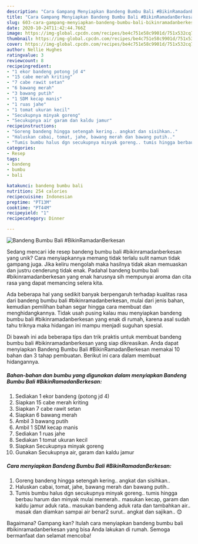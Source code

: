 ```yaml
---
description: "Cara Gampang Menyiapkan Bandeng Bumbu Bali #BikinRamadanBerkesan Anti Gagal"
title: "Cara Gampang Menyiapkan Bandeng Bumbu Bali #BikinRamadanBerkesan Anti Gagal"
slug: 603-cara-gampang-menyiapkan-bandeng-bumbu-bali-bikinramadanberkesan-anti-gagal
date: 2020-10-24T11:42:44.766Z
image: https://img-global.cpcdn.com/recipes/be4c751e58c9901d/751x532cq70/bandeng-bumbu-bali-bikinramadanberkesan-foto-resep-utama.jpg
thumbnail: https://img-global.cpcdn.com/recipes/be4c751e58c9901d/751x532cq70/bandeng-bumbu-bali-bikinramadanberkesan-foto-resep-utama.jpg
cover: https://img-global.cpcdn.com/recipes/be4c751e58c9901d/751x532cq70/bandeng-bumbu-bali-bikinramadanberkesan-foto-resep-utama.jpg
author: Nellie Hughes
ratingvalue: 3
reviewcount: 8
recipeingredient:
- "1 ekor bandeng potong jd 4"
- "15 cabe merah kriting"
- "7 cabe rawit setan"
- "6 bawang merah"
- "3 bawang putih"
- "1 SDM kecap manis"
- "1 ruas jahe"
- "1 tomat ukuran kecil"
- "Secukupnya minyak goreng"
- "Secukupnya air garam dan kaldu jamur"
recipeinstructions:
- "Goreng bandeng hingga setengah kering.. angkat dan sisihkan.."
- "Haluskan cabai, tomat, jahe, bawang merah dan bawang putih.."
- "Tumis bumbu halus dgn secukupnya minyak goreng.. tumis hingga berbau harum dan minyak mulai memerah.. masukan kecap, garam dan kaldu jamur aduk rata.. masukan bandeng aduk rata dan tambahkan air.. masak dan diamkan sampai air benar2 surut.. angkat dan sajikan.. 😊"
categories:
- Resep
tags:
- bandeng
- bumbu
- bali

katakunci: bandeng bumbu bali 
nutrition: 254 calories
recipecuisine: Indonesian
preptime: "PT13M"
cooktime: "PT44M"
recipeyield: "1"
recipecategory: Dinner

---
```



![Bandeng Bumbu Bali #BikinRamadanBerkesan](https://img-global.cpcdn.com/recipes/be4c751e58c9901d/751x532cq70/bandeng-bumbu-bali-bikinramadanberkesan-foto-resep-utama.jpg)

Sedang mencari ide resep bandeng bumbu bali #bikinramadanberkesan yang unik? Cara menyiapkannya memang tidak terlalu sulit namun tidak gampang juga. Jika keliru mengolah maka hasilnya tidak akan memuaskan dan justru cenderung tidak enak. Padahal bandeng bumbu bali #bikinramadanberkesan yang enak harusnya sih mempunyai aroma dan cita rasa yang dapat memancing selera kita.



Ada beberapa hal yang sedikit banyak berpengaruh terhadap kualitas rasa dari bandeng bumbu bali #bikinramadanberkesan, mulai dari jenis bahan, kemudian pemilihan bahan segar hingga cara membuat dan menghidangkannya. Tidak usah pusing kalau mau menyiapkan bandeng bumbu bali #bikinramadanberkesan yang enak di rumah, karena asal sudah tahu triknya maka hidangan ini mampu menjadi suguhan spesial.


Di bawah ini ada beberapa tips dan trik praktis untuk membuat bandeng bumbu bali #bikinramadanberkesan yang siap dikreasikan. Anda dapat menyiapkan Bandeng Bumbu Bali #BikinRamadanBerkesan memakai 10 bahan dan 3 tahap pembuatan. Berikut ini cara dalam membuat hidangannya.

<!--inarticleads1-->

##### Bahan-bahan dan bumbu yang digunakan dalam menyiapkan Bandeng Bumbu Bali #BikinRamadanBerkesan:

1. Sediakan 1 ekor bandeng (potong jd 4)
1. Siapkan 15 cabe merah kriting
1. Siapkan 7 cabe rawit setan
1. Siapkan 6 bawang merah
1. Ambil 3 bawang putih
1. Ambil 1 SDM kecap manis
1. Sediakan 1 ruas jahe
1. Sediakan 1 tomat ukuran kecil
1. Siapkan Secukupnya minyak goreng
1. Gunakan Secukupnya air, garam dan kaldu jamur




<!--inarticleads2-->

##### Cara menyiapkan Bandeng Bumbu Bali #BikinRamadanBerkesan:

1. Goreng bandeng hingga setengah kering.. angkat dan sisihkan..
1. Haluskan cabai, tomat, jahe, bawang merah dan bawang putih..
1. Tumis bumbu halus dgn secukupnya minyak goreng.. tumis hingga berbau harum dan minyak mulai memerah.. masukan kecap, garam dan kaldu jamur aduk rata.. masukan bandeng aduk rata dan tambahkan air.. masak dan diamkan sampai air benar2 surut.. angkat dan sajikan.. 😊




Bagaimana? Gampang kan? Itulah cara menyiapkan bandeng bumbu bali #bikinramadanberkesan yang bisa Anda lakukan di rumah. Semoga bermanfaat dan selamat mencoba!
